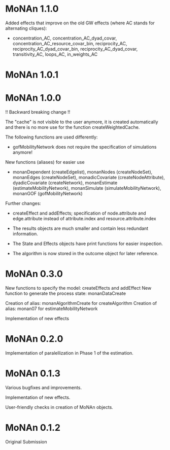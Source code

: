 # MoNAn 1.1.0

Added effects that improve on the old GW effects (where AC stands for alternating cliques):

- concentration_AC, concentration_AC_dyad_covar,
  concentration_AC_resource_covar_bin,
  reciprocity_AC, reciprocity_AC_dyad_covar_bin, reciprocity_AC_dyad_covar,
  transitivity_AC,
  loops_AC,
  in_weights_AC

# MoNAn 1.0.1

# MoNAn 1.0.0

!! Backward breaking change !!

The "cache" is not visible to the user anymore, it is created automatically
and there is no more use for the function createWeightedCache.

The following functions are used differently:

- gofMobilityNetwork does not require the specification of simulations anymore!

New functions (aliases) for easier use

- monanDependent (createEdgelist), monanNodes (createNodeSet), 
  monanEdges (createNodeSet), monadicCovariate (createNodeAttribute),
  dyadicCovariate (createNetwork), monanEstimate (estimateMobilityNetwork),
  monanSimulate (simulateMobilityNetwork), monanGOF (gofMobilityNetwork)

Further changes:

- createEffect and addEffects; specification of node.attribute and
  edge.attribute instead of attribute.index and resource.attribute.index

- The results objects are much smaller and contain less redundant information.

- The State and Effects objects have print functions for easier inspection.

- The algorithm is now stored in the outcome object for later reference.

# MoNAn 0.3.0

New functions to specify the model: createEffects and addEffect
New function to generate the process state: monanDataCreate

Creation of alias: monanAlgorithmCreate for createAlgorithm
Creation of alias: monan07 for estimateMobilityNetwork

Implementation of new effects

# MoNAn 0.2.0

Implementation of paralellization in Phase 1 of the estimation.

# MoNAn 0.1.3

Various bugfixes and improvements.

Implementation of new effects.

User-friendly checks in creation of MoNAn objects.

# MoNAn 0.1.2

Original Submission
